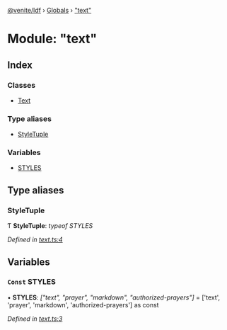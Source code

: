 [@venite/ldf](../README.md) › [Globals](../globals.md) › ["text"](_text_.md)

# Module: "text"

## Index

### Classes

* [Text](../classes/_text_.text.md)

### Type aliases

* [StyleTuple](_text_.md#styletuple)

### Variables

* [STYLES](_text_.md#const-styles)

## Type aliases

###  StyleTuple

Ƭ **StyleTuple**: *typeof STYLES*

*Defined in [text.ts:4](https://github.com/gbj/venite/blob/9259d3f6/ldf/src/text.ts#L4)*

## Variables

### `Const` STYLES

• **STYLES**: *["text", "prayer", "markdown", "authorized-prayers"]* = ['text', 'prayer', 'markdown', 'authorized-prayers'] as const

*Defined in [text.ts:3](https://github.com/gbj/venite/blob/9259d3f6/ldf/src/text.ts#L3)*
